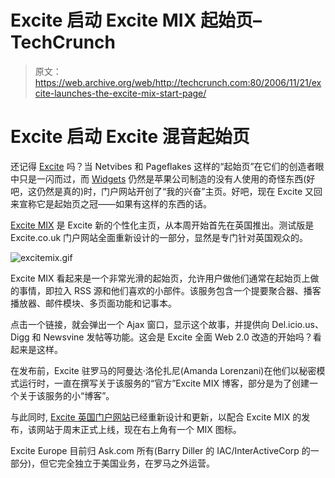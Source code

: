 # Excite 启动 Excite MIX 起始页–TechCrunch

> 原文：<https://web.archive.org/web/http://techcrunch.com:80/2006/11/21/excite-launches-the-excite-mix-start-page/>

# Excite 启动 Excite 混音起始页

还记得 [Excite](https://web.archive.org/web/20220811064939/http://www.excite.co.uk/) 吗？当 Netvibes 和 Pageflakes 这样的“起始页”在它们的创造者眼中只是一闪而过，而 [Widgets](https://web.archive.org/web/20220811064939/http://en.wikipedia.org/wiki/Web_widget) 仍然是苹果公司制造的没有人使用的奇怪东西(好吧，这仍然是真的)时，门户网站开创了“我的兴奋”主页。好吧，现在 Excite 又回来宣称它是起始页之冠——如果有这样的东西的话。

[Excite MIX](https://web.archive.org/web/20220811064939/http://mix.excite.co.uk/) 是 Excite 新的个性化主页，从本周开始首先在英国推出。测试版是 Excite.co.uk 门户网站全面重新设计的一部分，显然是专门针对英国观众的。

![excitemix.gif](img/6cd2ec7cae5303257195c64998163214.png)

Excite MIX 看起来是一个非常光滑的起始页，允许用户做他们通常在起始页上做的事情，即拉入 RSS 源和他们喜欢的小部件。该服务包含一个提要聚合器、播客播放器、邮件模块、多页面功能和记事本。

点击一个链接，就会弹出一个 Ajax 窗口，显示这个故事，并提供向 Del.icio.us、Digg 和 Newsvine 发帖等功能。这会是 Excite 全面 Web 2.0 改造的开始吗？看起来是这样。

在发布前，Excite 驻罗马的阿曼达·洛伦扎尼(Amanda Lorenzani)在他们以秘密模式运行时，一直在撰写关于该服务的“官方”Excite MIX 博客，部分是为了创建一个关于该服务的小“博客”。

与此同时, [Excite 英国门户网站](https://web.archive.org/web/20220811064939/http://wwww.excite.co.uk/)已经重新设计和更新，以配合 Excite MIX 的发布，该网站于周末正式上线，现在右上角有一个 MIX 图标。

Excite Europe 目前归 Ask.com 所有(Barry Diller 的 IAC/InterActiveCorp 的一部分)，但它完全独立于美国业务，在罗马之外运营。